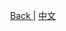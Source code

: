 <p align="center">
 <a href="https://natasha.dotnetcore.xyz/"> Back </a> |  <a href="https://natasha.dotnetcore.xyz/zh/oop/index.html"> 中文 </a>
</p> 